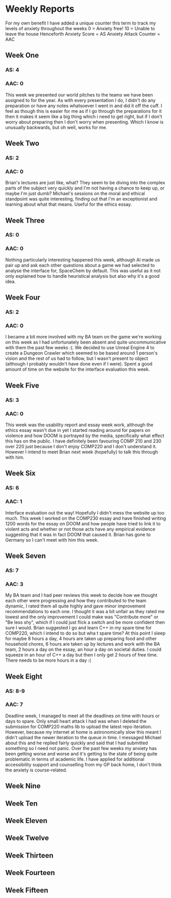 # Weekly Reports
For my own benefit I have added a unique counter this term to track my levels of anxiety throughout the weeks
0 = Anxiety free!
10 = Unable to leave the house
Henceforth 
Anxiety Score = AS
Anxiety Attack Counter = AAC
## Week One
### AS: 4
### AAC: 0
This week we presented our world pitches to the teams we have been assigned to for the year. As with every presentation I do, I didn't do any preparation or have any notes whatsoever I went in and did it off the cuff. I feel as though this is easier for me as if I go through the preparations for it then it makes it seem like a big thing which i need to get right, but if I don't worry about preparing then I don't worry when presenting. Which I know is unusually backwards, but oh well, works for me.

## Week Two
### AS: 2
### AAC: 0
Brian's lectures are just like, what?
They seem to be diving into the complex parts of the subject very quickly and I'm not having a chance to keep up, or maybe I'm just dumb?
Michael's sessions on the moral and ethical standpoint was quite interesting, finding out that I'm an exceptionist and learning about what that means. Useful for the ethics essay.

## Week Three
### AS: 0
### AAC: 0
Nothing particularly interesting happened this week, although Al made us pair up and ask each other questions about a game we had selected to analyse the interface for, SpaceChem by default. This was useful as it not only explained how to handle heuristical analysis but also why it's a good idea.

## Week Four
### AS: 2
### AAC: 0
I became a bit more involved with my BA team on the game we're working on this week as I had unfortunately been absent and quite uncommunicative with them the past few weeks :(. We decided to use Unreal Engine 4 to create a Dungeon Crawler which seemed to be based around 1 person's vision and the rest of us had to follow, but I wasn't present to object (although I probably wouldn't have done even if I were). Spent a good amount of time on the website for the interface evaluation this week.

## Week Five
### AS: 3
### AAC: 0
This week was the usability report and essay week work, although the ethics essay wasn't due in yet I started reading around for papers on violence and how DOOM is portrayed by the media, specifically what effect this has on the public. I have definitely been favouring COMP 210 and 230 over 220 just because I don't enjoy COMP220 and I don't understand it. However I intend to meet Brian next week (hopefully) to talk this through with him. 

## Week Six
### AS: 6
### AAC: 1
Interface evaluation out the way! Hopefully I didn't mess the website up too much. This week I worked on the COMP230 essay and have finished writing 1200 words for the essay on DOOM and how people have tried to link it to violent acts and whether or not those acts have any empirical evidence suggesting that it was in fact DOOM that caused it. Brian has gone to Germany so I can't meet with him this week.

## Week Seven
### AS: 7
### AAC: 3
My BA team and I had peer reviews this week to decide how we thought each other were progressing and how they contributed to the team dynamic, I rated them all quite highly and gave minor improvement recommendations to each one. I thought it was a bit unfair as they rated me lowest and the only improvement I could make was "Contribute more" or "Be less shy", which if I could just flick a switch and be more confident then sure I would. Brian suggested I go and learn C++ in my spare time for COMP220, which I intend to do so but wha t spare time? 
At this point I sleep for maybe 8 hours a day, 4 hours are taken up preparing food and other household chores, 6 hours are taken up by lectures and work with the BA team, 2 hours a day on the essay, an hour a day on societal duties. I could squeeze in an hour of C++ a day but then I only get 2 hours of free time. There needs to be more hours in a day :(

## Week Eight
### AS: 8-9
### AAC: 7
Deadline week, I managed to meet all the deadlines on time with hours or days to spare. Only small heart attack I had was when I deleted the submission for COMP220 maths lib to upload the latest repo iteration. However, because my internet at home is astronomically slow this meant I didn't upload the newer iteration to the queue in time. I messaged Michael about this and he replied fairly quickly and said that I had submitted something so I need not panic. Over the past few weeks my anxiety has been getting worse and worse and it's getting to the state of being quite problematic in terms of academic life. I have applied for additional accessibility support and counselling from my GP back home, I don't think the anxiety is course-related. 

## Week Nine

## Week Ten

## Week Eleven

## Week Twelve

## Week Thirteen

## Week Fourteen

## Week Fifteen
